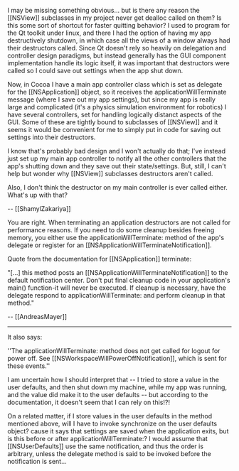 I may be missing something obvious... but is there any reason the [[NSView]] subclasses in my project never get dealloc called on them? Is this some sort of shortcut for faster quitting behavior? I used to program for the Qt toolkit under linux, and there I had the option of having my app destructively shutdown, in which case all the views of a window always had their destructors called. Since Qt doesn't rely so heavily on delegation and controller design paradigms, but instead generally has the GUI component implementation handle its logic itself, it was important that destructors were called so I could save out settings when the app shut down.

Now, in Cocoa I have a main app controller class which is set as delegate for the [[NSApplication]] object, so it receives the applicationWillTerminate message (where I save out my app settings), but since my app is really large and complicated (it's a physics simulation environment for robotics) I have several controllers, set for handling logically distanct aspects of the GUI. Some of these are tightly bound to subclasses of [[NSView]] and it seems it would be convenient for me to simply put in code for saving out settings into their destructors.

I know that's probably bad design and I won't actually do that; I've instead just set up my main app controller to notify all the other controllers that the app's shutting down and they save out their state/settings. But, still, I can't help but wonder why [[NSView]] subclasses destructors aren't called.

Also, I don't think the destructor on my main controller is ever called either. What's up with that?

-- [[ShamylZakariya]]

You are right. When terminating an application destructors are not called for performance reasons. If you need to do some cleanup besides freeing memory, you either use the applicationWillTerminate: method of the app's delegate or register for an  [[NSApplicationWillTerminateNotification]].

Quote from the documentation for [[NSApplication]] terminate:

"[...] this method posts an [[NSApplicationWillTerminateNotification]] to the default notification center. Don't put final cleanup code in your application's main() function-it will never be executed. If cleanup is necessary, have the delegate respond to applicationWillTerminate: and perform cleanup in that method."

--  [[AndreasMayer]]

----

It also says:

''The applicationWillTerminate: method does not get called for logout for power off. See [[NSWorkspaceWillPowerOffNotification]], which is sent for these events.''

I am uncertain how I should interpret that -- I tried to store a value in the user defaults, and then shut down my machine, while my app was running, and the value did make it to the user defaults -- but according to the documentation, it doesn't seem that I can rely on this!?!

On a related matter, if I store values in the user defaults in the method mentioned above, will I have to invoke synchronize on the user defaults object? cause it says that settings are saved when the application exits, but is this before or after applicationWillTerminate:? I would assume that [[NSUserDefaults]] use the same notification, and thus the order is arbitrary, unless the delegate method is said to be invoked before the notification is sent...